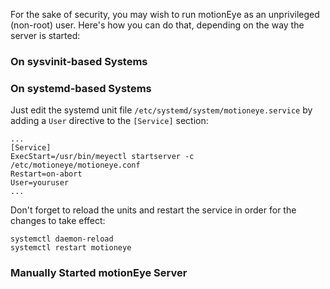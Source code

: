 For the sake of security, you may wish to run motionEye as an unprivileged (non-root) user. Here's how you can do that, depending on the way the server is started:

### On sysvinit-based Systems

### On systemd-based Systems

Just edit the systemd unit file `/etc/systemd/system/motioneye.service` by adding a `User` directive to the `[Service]` section:

    ...
    [Service]
    ExecStart=/usr/bin/meyectl startserver -c /etc/motioneye/motioneye.conf
    Restart=on-abort
    User=youruser
    ...

Don't forget to reload the units and restart the service in order for the changes to take effect:

    systemctl daemon-reload
    systemctl restart motioneye

### Manually Started motionEye Server
